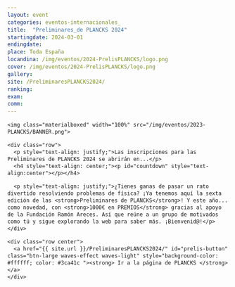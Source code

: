 ```yaml
---
layout: event
categories: eventos-internacionales_
title:  "Preliminares_de PLANCKS 2024" 
startingdate: 2024-03-01
endingdate:
place: Toda España
locandina: /img/eventos/2024-PrelisPLANCKS/logo.png
cover: /img/eventos/2024-PrelisPLANCKS/logo.png
gallery:
site: /PreliminaresPLANCKS2024/
ranking: 
exam: 
comm: 
---
```


<div class="container">
  <div class="section">

<!-- HEADER -->
    <img class="materialboxed" width="100%" src="/img/eventos/2023-PLANCKS/BANNER.png">
    
<!-- COUNTDOWN -->
    <div class="row">  
      <p style="text-align: justify;">Las inscripciones para las Preliminares de PLANCKS 2024 se abrirán en...</p>
      <h4 style="text-align: center;"><p id="countdown" style="text-align:center"></p></h4>
      
<!-- INTRO -->
      <p style="text-align: justify;">¿Tienes ganas de pasar un rato divertido resolviendo problemas de física? ¡Ya tenemos aquí la sexta edición de las <strong>Preliminares de PLANCKS</strong>! Y este año... como novedad, con <strong>1000€ en PREMIOS</strong> gracias al apoyo de la Fundación Ramón Areces. Así que reúne a un grupo de motivados como tú y sigue explorando la web para saber más. ¡Bienvenid@!</p>
    </div>
      
<!-- BUTTONS -->
    <div class="row center">
      <a href="{{ site.url }}/PreliminaresPLANCKS2024/" id="prelis-button" class="btn-large waves-effect waves-light" style="background-color: #ffffff; color: #3ca41c "><strong> Ir a la página de PLANCKS </strong></a>
    </div>
  </div>
</div>      


<!-- TIMER SCRIPT -->
<script>
  // Set the date we're counting down to
  var countDownDate = new Date("Feb 15, 2024 12:30:00").getTime();

  // Update the count down every 1 second
  var x = setInterval(function() {

    // Get today's date and time
    var now = new Date().getTime();

    // Find the distance between now and the count down date
    var distance = countDownDate - now;

    // Time calculations for days, hours, minutes and seconds
    var days = Math.floor(distance / (1000 * 60 * 60 * 24));
    var hours = Math.floor((distance % (1000 * 60 * 60 * 24)) / (1000 * 60 * 60));
    var minutes = Math.floor((distance % (1000 * 60 * 60)) / (1000 * 60));
    var seconds = Math.floor((distance % (1000 * 60)) / 1000);

    // Output the result in an element with id="countdown"
    document.getElementById("countdown").innerHTML = days + "d " + hours + "h "
    + minutes + "m " + seconds + "s ";

    // If the count down is over, write some text
    if (distance < 0) {
      clearInterval(x);
      document.getElementById("countdown").innerHTML = "INSCRIPCIONES CERRADAS";
    }
  }, 1000);
</script>
